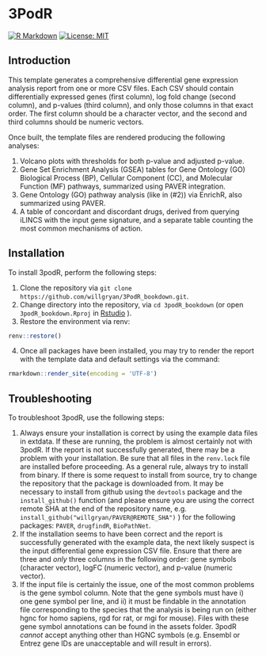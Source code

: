 
<!-- README.md is generated from README.Rmd. Please edit that file -->

# 3PodR

<!-- badges: start -->
[![R Markdown](https://img.shields.io/badge/RMarkdown-Analysis-blue.svg)](https://rmarkdown.rstudio.com/)
[![License: MIT](https://img.shields.io/badge/License-MIT-yellow.svg)](https://opensource.org/licenses/MIT)
<!-- badges: end -->

## Introduction
This template generates a comprehensive differential gene expression analysis report from one or more CSV files. Each CSV should contain differentially expressed genes (first column), log fold change (second column), and p-values (third column), and only those columns in that exact order. The first column should be a character vector, and the second and third columns should be numeric vectors.

Once built, the template files are rendered producing the following analyses: 
1. Volcano plots with thresholds for both p-value and adjusted p-value.
2. Gene Set Enrichment Analysis (GSEA) tables for Gene Ontology (GO) Biological Process (BP), Cellular Component (CC), and Molecular Function (MF) pathways, summarized using PAVER integration.
3. Gene Ontology (GO) pathway analysis (like in (#2)) via EnrichR, also summarized using PAVER.
4. A table of concordant and discordant drugs, derived from querying iLINCS with the input gene signature, and a separate table counting the most common mechanisms of action.

## Installation
To install 3podR, perform the following steps:

1. Clone the repository via `git clone https://github.com/willgryan/3PodR_bookdown.git`.
2. Change directory into the repository, via `cd 3podR_bookdown` (or open `3podR_bookdown.Rproj` in [Rstudio](https://posit.co/download/rstudio-desktop/) ).
3. Restore the environment via renv:
```r 
renv::restore()
```
4. Once all packages have been installed, you may try to render the report with the template data and default settings via the command:
```r
rmarkdown::render_site(encoding = 'UTF-8')
```

## Troubleshooting
To troubleshoot 3podR, use the following steps:
1. Always ensure your installation is correct by using the example data files in extdata. If these are running, the problem is almost certainly not with 3podR. If the report is not successfully generated, there may be a problem with your installation. Be sure that all files in the `renv.lock` file are installed before proceeding. As a general rule, always try to install from binary. If there is some request to install from source, try to change the repository that the package is downloaded from. It may be necessary to install from github using the `devtools` package and the `install_github()` function (and please ensure you are using the correct remote SHA at the end of the repository name, e.g. `install_github("willgryan/PAVER@REMOTE_SHA")` ) for the following packages: `PAVER`, `drugfindR`, `BioPathNet`.
2. If the installation seems to have been correct and the report is successfully generated with the example data, the next likely suspect is the input differential gene expression CSV file. Ensure that there are three and *only* three columns in the following order: gene symbols (character vector), logFC (numeric vector), and p-value (numeric vector).
3. If the input file is certainly the issue, one of the most common problems is the gene symbol column. Note that the gene symbols must have i) one gene symbol per line, and ii) it must be findable in the annotation file corresponding to the species that the analysis is being run on (either hgnc for homo sapiens, rgd for rat, or mgi for mouse). Files with these gene symbol annotations can be found in the assets folder. 3podR *cannot* accept anything other than HGNC symbols (e.g. Ensembl or Entrez gene IDs are unacceptable and will result in errors).
